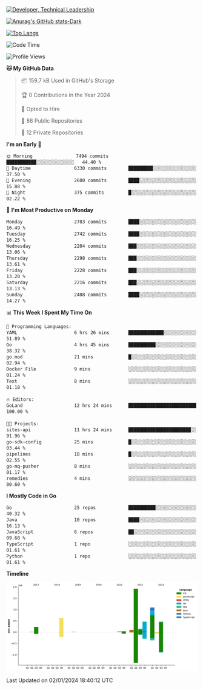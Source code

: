 <div>
  <a href="https://www.linkedin.com/in/arielpineiro/" target="_blank" rel="nofollow noopener noreferrer">
    <img src="https://img.shields.io/badge/-LinkedIn-%230077B5?style=for-the-badge&logo=linkedin&logoColor=white" alt="Developer, Technical Leadership" title="Ariel Piñeiro">
  </a>
</div>

[![Anurag's GitHub stats-Dark](https://github-readme-stats.vercel.app/api?username=arielsrv&show_icons=true&theme=dark#gh-dark-mode-only)](https://github.com/anuraghazra/github-readme-stats#gh-dark-mode-only)

[![Top Langs](https://github-readme-stats.vercel.app/api/top-langs/?username=arielsrv&layout=compact&langs_count=10&theme=dark#gh-dark-mode-only)](https://github.com/anuraghazra/github-readme-stats&theme=dark#gh-dark-mode-only)

<!--START_SECTION:waka-->
![Code Time](http://img.shields.io/badge/Code%20Time-405%20hrs%2040%20mins-blue)

![Profile Views](http://img.shields.io/badge/Profile%20Views-4-blue)

**🐱 My GitHub Data** 

> 📦 159.7 kB Used in GitHub's Storage 
 > 
> 🏆 0 Contributions in the Year 2024
 > 
> 💼 Opted to Hire
 > 
> 📜 86 Public Repositories 
 > 
> 🔑 12 Private Repositories 
 > 
**I'm an Early 🐤** 

```text
🌞 Morning                7494 commits        ███████████░░░░░░░░░░░░░░   44.40 % 
🌆 Daytime                6330 commits        █████████░░░░░░░░░░░░░░░░   37.50 % 
🌃 Evening                2680 commits        ████░░░░░░░░░░░░░░░░░░░░░   15.88 % 
🌙 Night                  375 commits         █░░░░░░░░░░░░░░░░░░░░░░░░   02.22 % 
```
📅 **I'm Most Productive on Monday** 

```text
Monday                   2783 commits        ████░░░░░░░░░░░░░░░░░░░░░   16.49 % 
Tuesday                  2742 commits        ████░░░░░░░░░░░░░░░░░░░░░   16.25 % 
Wednesday                2204 commits        ███░░░░░░░░░░░░░░░░░░░░░░   13.06 % 
Thursday                 2298 commits        ███░░░░░░░░░░░░░░░░░░░░░░   13.61 % 
Friday                   2228 commits        ███░░░░░░░░░░░░░░░░░░░░░░   13.20 % 
Saturday                 2216 commits        ███░░░░░░░░░░░░░░░░░░░░░░   13.13 % 
Sunday                   2408 commits        ████░░░░░░░░░░░░░░░░░░░░░   14.27 % 
```


📊 **This Week I Spent My Time On** 

```text
💬 Programming Languages: 
YAML                     6 hrs 26 mins       █████████████░░░░░░░░░░░░   51.89 % 
Go                       4 hrs 45 mins       ██████████░░░░░░░░░░░░░░░   38.32 % 
go.mod                   21 mins             █░░░░░░░░░░░░░░░░░░░░░░░░   02.94 % 
Docker File              9 mins              ░░░░░░░░░░░░░░░░░░░░░░░░░   01.24 % 
Text                     8 mins              ░░░░░░░░░░░░░░░░░░░░░░░░░   01.18 % 

🔥 Editors: 
GoLand                   12 hrs 24 mins      █████████████████████████   100.00 % 

🐱‍💻 Projects: 
sites-api                11 hrs 24 mins      ███████████████████████░░   91.96 % 
go-sdk-config            25 mins             █░░░░░░░░░░░░░░░░░░░░░░░░   03.44 % 
pipelines                18 mins             █░░░░░░░░░░░░░░░░░░░░░░░░   02.55 % 
go-mq-pusher             8 mins              ░░░░░░░░░░░░░░░░░░░░░░░░░   01.17 % 
remedies                 4 mins              ░░░░░░░░░░░░░░░░░░░░░░░░░   00.60 % 
```

**I Mostly Code in Go** 

```text
Go                       25 repos            ██████████░░░░░░░░░░░░░░░   40.32 % 
Java                     10 repos            ████░░░░░░░░░░░░░░░░░░░░░   16.13 % 
JavaScript               6 repos             ██░░░░░░░░░░░░░░░░░░░░░░░   09.68 % 
TypeScript               1 repo              ░░░░░░░░░░░░░░░░░░░░░░░░░   01.61 % 
Python                   1 repo              ░░░░░░░░░░░░░░░░░░░░░░░░░   01.61 % 
```



**Timeline**

![Lines of Code chart](https://raw.githubusercontent.com/arielsrv/arielsrv/main/assets/bar_graph.png)


 Last Updated on 02/01/2024 18:40:12 UTC
<!--END_SECTION:waka-->
